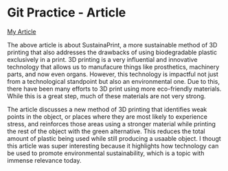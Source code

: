 # Git Practice -  Article
[My Article](https://news.mit.edu/2025/greener-way-3d-print-stronger-stuff-0904)

The above article is about SustainaPrint, a more sustainable method of 3D printing that also addresses the drawbacks of using biodegradable plastic exclusively in a print. 3D printing is a very influential and innovative technology that allows us to manufacure things like prosthetics, machinery parts, and now even organs. However, this technology is impactful not just from a technological standpoint but also an environmental one. Due to this, there have been many efforts to 3D print using more eco-friendly materials. While this is a great step, much of these materials are not very strong.

The article discusses a new method of 3D printing that identifies weak points in the object, or places where they are most likely to experience stress, and reinforces those areas using a stronger material while printing the rest of the object with the green alternative. This reduces the total amount of plastic being used while still producing a usaable object. I thougt this article was super interesting because it highlights how technology can be used to promote environmental sustainability, which is a topic with immense relevance today.